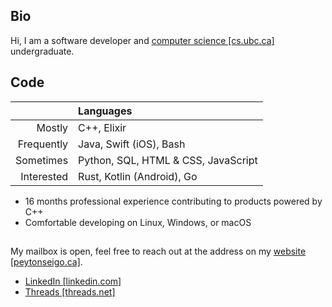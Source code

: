## Bio

Hi, I am a software developer and <a href="https://www.cs.ubc.ca/about-our-department" target="_blank" rel="noreferrer noopener">computer science \[cs.ubc.ca\]</a> undergraduate.

## Code

||Languages|
|-:|:-|
|Mostly|C++, Elixir|
|Frequently|Java, Swift (iOS), Bash
|Sometimes|Python, SQL, HTML & CSS, JavaScript|
|Interested|Rust, Kotlin (Android), Go|

- 16 months professional experience contributing to products powered by C++
- Comfortable developing on Linux, Windows, or macOS

##

My mailbox is open, feel free to reach out at the address on my [website \[peytonseigo.ca\]](http://peytonseigo.ca).

- [LinkedIn \[linkedin.com\]](https://linkedin.com/in/peytonseigo)
- [Threads \[threads.net\]](https://www.threads.net/@peytonseigo)
